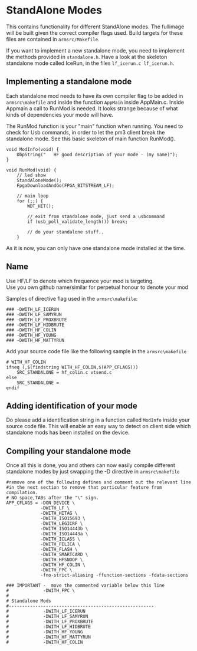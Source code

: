 # StandAlone Modes

This contains functionality for different StandAlone modes. The fullimage will be built given the correct compiler flags used. Build targets for these files are contained in `armsrc/Makefile`.

If you want to implement a new standalone mode, you need to implement the methods provided in `standalone.h`.
Have a look at the skeleton standalone mode called  IceRun, in the files `lf_icerun.c lf_icerun.h`.

## Implementing a standalone mode

Each standalone mod needs to have its own compiler flag to be added in `armsrc\makefile` and inside the function `AppMain` inside  AppMain.c.  Inside Appmain a call to RunMod is needed.  It looks strange because of what kinds of dependencies your mode will have.  

The RunMod function is your "main" function when running.  You need to check for Usb commands,  in order to let the pm3 client break the standalone mode.  See this basic skeleton of main function RunMod().
````
void ModInfo(void) {
    DbpString("   HF good description of your mode - (my name)");
}

void RunMod(void) {
    // led show
    StandAloneMode();
    FpgaDownloadAndGo(FPGA_BITSTREAM_LF);

    // main loop
    for (;;) {
        WDT_HIT();

        // exit from standalone mode, just send a usbcommand
        if (usb_poll_validate_length()) break;

        // do your standalone stuff..
    }
````

As it is now, you can only have one standalone mode installed at the time.  

## Name
Use HF/LF to denote which frequence your mod is targeting.  
Use you own github name/similar for perpetual honour to denote your mod

Samples of directive flag used in the `armsrc\makefile`:
```
### -DWITH_LF_ICERUN
### -DWITH_LF_SAMYRUN
### -DWITH_LF_PROXBRUTE
### -DWITH_LF_HIDBRUTE
### -DWITH_HF_COLIN
### -DWITH_HF_YOUNG
### -DWITH_HF_MATTYRUN
```
Add your source code file like the following sample in the `armsrc\makefile`

```
# WITH_HF_COLIN
ifneq (,$(findstring WITH_HF_COLIN,$(APP_CFLAGS)))
    SRC_STANDALONE = hf_colin.c vtsend.c
else
    SRC_STANDALONE =
endif
```

## Adding identification of your mode
Do please add a identification string in a function called `ModInfo` inside your source code file.
This will enable an easy way to detect on client side which standalone mods has been installed on the device.

## Compiling your standalone mode
Once all this is done, you and others can now easily compile different standalone modes by just swapping the -D directive in `armsrc\makefile`

````
#remove one of the following defines and comment out the relevant line
#in the next section to remove that particular feature from compilation.
# NO space,TABs after the "\" sign.
APP_CFLAGS = -DON_DEVICE \
             -DWITH_LF \
             -DWITH_HITAG \
             -DWITH_ISO15693 \
             -DWITH_LEGICRF \
             -DWITH_ISO14443b \
             -DWITH_ISO14443a \
             -DWITH_ICLASS \
             -DWITH_FELICA \
             -DWITH_FLASH \
             -DWITH_SMARTCARD \
             -DWITH_HFSNOOP \
             -DWITH_HF_COLIN \
             -DWITH_FPC \
             -fno-strict-aliasing -ffunction-sections -fdata-sections

### IMPORTANT -  move the commented variable below this line
#             -DWITH_FPC \
#
# Standalone Mods
#-------------------------------------------------------
#             -DWITH_LF_ICERUN
#             -DWITH_LF_SAMYRUN
#             -DWITH_LF_PROXBRUTE
#             -DWITH_LF_HIDBRUTE
#             -DWITH_HF_YOUNG
#             -DWITH_HF_MATTYRUN
#             -DWITH_HF_COLIN
````
